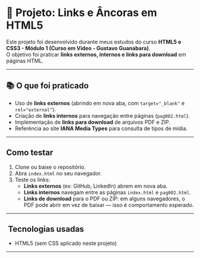 # 🔗 Projeto: Links e Âncoras em HTML5

Este projeto foi desenvolvido durante meus estudos do curso **HTML5 e CSS3 - Módulo 1 (Curso em Vídeo - Gustavo Guanabara)**.  
O objetivo foi praticar **links externos, internos e links para download** em páginas HTML.

---

## 📚 O que foi praticado
- Uso de **links externos** (abrindo em nova aba, com `target="_blank"` e `rel="external"`).  
- Criação de **links internos** para navegação entre páginas (`pag002.html`).  
- Implementação de **links para download** de arquivos PDF e ZIP.  
- Referência ao site **IANA Media Types** para consulta de tipos de mídia.  

---

##  Como testar

1. Clone ou baixe o repositório.
2. Abra `index.html` no seu navegador.
3. Teste os links:
   - **Links externos** (ex: GitHub, LinkedIn) abrem em nova aba.
   - **Links internos** navegam entre as páginas `index.html` e `pag002.html`.
   - **Links de download** para o PDF ou ZIP: em alguns navegadores, o PDF pode abrir em vez de baixar — isso é comportamento esperado.

---

## ​ Tecnologias usadas

-  HTML5 (sem CSS aplicado neste projeto)

---
